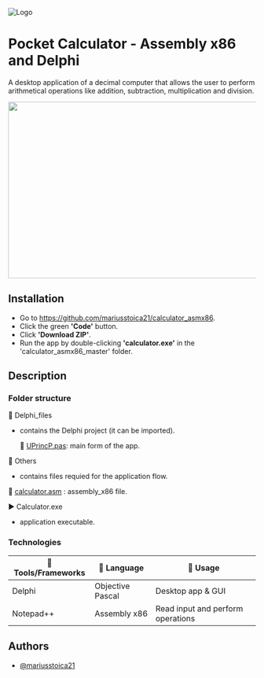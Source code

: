 
![Logo](https://i.postimg.cc/qMJmD7VS/Component-6-1.png)


# Pocket Calculator - Assembly x86 and Delphi

A desktop application of a decimal computer that allows the user to perform arithmetical 
operations like addition, subtraction, multiplication and division.


<p align="center">
  <img 
    width="513"
    height="359"
    src="https://i.postimg.cc/PxRZrnQM/Component-14-1.png"
  >
</p>


## Installation

- Go to https://github.com/mariusstoica21/calculator_asmx86.
- Click the green **'Code'** button.
- Click **'Download ZIP'**.
- Run the app by double-clicking **'calculator.exe'** in the 'calculator_asmx86_master' 
folder.

## Description

### Folder structure

📁 Delphi_files 
- contains the Delphi project (it can be imported).
    
     📄 [UPrincP.pas](https://github.com/mariusstoica21/calculator_asmx86/blob/master/Delphi_files/UPrincP.pas): main form of the app.

📁 Others
- contains files requied for the application flow.
    
📄 [calculator.asm](https://github.com/mariusstoica21/calculator_asmx86/blob/master/calculator.asm)
: assembly_x86 file.

▶️ Calculator.exe
- application executable.

### Technologies

|🔨Tools/Frameworks |📘 Language |📃 Usage |
|---------------|----------|-----------|
|   Delphi      |   Objective Pascal    | Desktop app & GUI    | 
|   Notepad++   |   Assembly x86        | Read input and perform operations    |








## Authors

- [@mariusstoica21](https://github.com/mariusstoica21)

